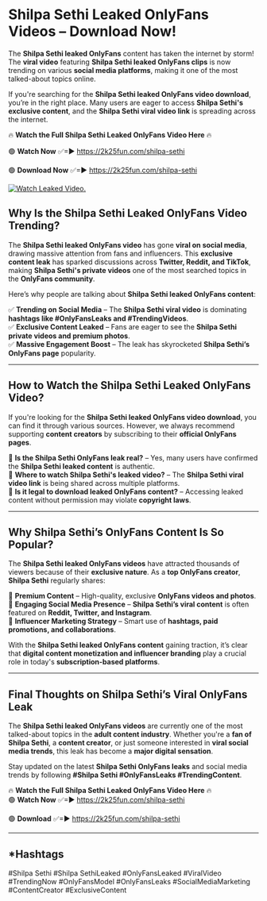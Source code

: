 # Shilpa Sethi Leaked OnlyFans Videos – Download Now!

The **Shilpa Sethi leaked OnlyFans** content has taken the internet by storm! The **viral video** featuring **Shilpa Sethi leaked OnlyFans clips** is now trending on various **social media platforms**, making it one of the most talked-about topics online.  

If you're searching for the **Shilpa Sethi leaked OnlyFans video download**, you’re in the right place. Many users are eager to access **Shilpa Sethi's exclusive content**, and the **Shilpa Sethi viral video link** is spreading across the internet.  

🔥 **Watch the Full Shilpa Sethi Leaked OnlyFans Video Here** 🔥  

🟢 **Watch Now** ✅=► https://2k25fun.com/shilpa-sethi

🟢 **Download Now** ✅=► https://2k25fun.com/shilpa-sethi

[![Watch Leaked Video.](https://miro.medium.com/v2/resize:fit:828/format:webp/1*cilzJN44JGOrTw9NJCrNHA.gif "Watch Leaked Video")](https://2k25fun.com/shilpa-sethi)

## **Why Is the Shilpa Sethi Leaked OnlyFans Video Trending?**  

The **Shilpa Sethi leaked OnlyFans video** has gone **viral on social media**, drawing massive attention from fans and influencers. This **exclusive content leak** has sparked discussions across **Twitter, Reddit, and TikTok**, making **Shilpa Sethi's private videos** one of the most searched topics in the **OnlyFans community**.  

Here’s why people are talking about **Shilpa Sethi leaked OnlyFans content**:  

✅ **Trending on Social Media** – The **Shilpa Sethi viral video** is dominating **hashtags like #OnlyFansLeaks and #TrendingVideos**.  
✅ **Exclusive Content Leaked** – Fans are eager to see the **Shilpa Sethi private videos and premium photos**.  
✅ **Massive Engagement Boost** – The leak has skyrocketed **Shilpa Sethi’s OnlyFans page** popularity.  

---

## **How to Watch the Shilpa Sethi Leaked OnlyFans Video?**  

If you're looking for the **Shilpa Sethi leaked OnlyFans video download**, you can find it through various sources. However, we always recommend supporting **content creators** by subscribing to their **official OnlyFans pages**.  

🔹 **Is the Shilpa Sethi OnlyFans leak real?** – Yes, many users have confirmed the **Shilpa Sethi leaked content** is authentic.  
🔹 **Where to watch Shilpa Sethi's leaked video?** – The **Shilpa Sethi viral video link** is being shared across multiple platforms.  
🔹 **Is it legal to download leaked OnlyFans content?** – Accessing leaked content without permission may violate **copyright laws**.  

---

## **Why Shilpa Sethi’s OnlyFans Content Is So Popular?**  

The **Shilpa Sethi leaked OnlyFans videos** have attracted thousands of viewers because of their **exclusive nature**. As a **top OnlyFans creator**, **Shilpa Sethi** regularly shares:  

📌 **Premium Content** – High-quality, exclusive **OnlyFans videos and photos**.  
📌 **Engaging Social Media Presence** – **Shilpa Sethi’s viral content** is often featured on **Reddit, Twitter, and Instagram**.  
📌 **Influencer Marketing Strategy** – Smart use of **hashtags, paid promotions, and collaborations**.  

With the **Shilpa Sethi leaked OnlyFans content** gaining traction, it’s clear that **digital content monetization and influencer branding** play a crucial role in today's **subscription-based platforms**.  

---

## **Final Thoughts on Shilpa Sethi’s Viral OnlyFans Leak**  

The **Shilpa Sethi leaked OnlyFans videos** are currently one of the most talked-about topics in the **adult content industry**. Whether you're a **fan of Shilpa Sethi**, a **content creator**, or just someone interested in **viral social media trends**, this leak has become a **major digital sensation**.  

Stay updated on the latest **Shilpa Sethi OnlyFans leaks** and social media trends by following **#Shilpa Sethi #OnlyFansLeaks #TrendingContent**.  

🔥 **Watch the Full Shilpa Sethi Leaked OnlyFans Video Here** 🔥  
🟢 **Watch Now** ✅=► https://2k25fun.com/shilpa-sethi

🟢 **Download** ✅=► https://2k25fun.com/shilpa-sethi

---

## *Hashtags
#Shilpa Sethi #Shilpa SethiLeaked #OnlyFansLeaked #ViralVideo #TrendingNow #OnlyFansModel #OnlyFansLeaks #SocialMediaMarketing #ContentCreator #ExclusiveContent  